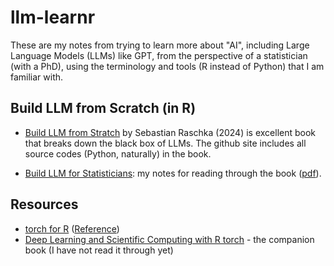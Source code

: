 # llm-learnr

These are my notes from trying to learn more about "AI", including Large Language Models (LLMs) like GPT, from the perspective of a statistician (with a PhD), using the terminology and tools (R instead of Python) that I am familiar with.

## Build LLM from Scratch (in R)

- [Build LLM from Stratch](https://github.com/rasbt/LLMs-from-scratch) by Sebastian Raschka (2024) is excellent book that breaks down the black box of
  LLMs. The github site includes all source codes (Python, naturally) in the book.
  
- [Build LLM for Statisticians](./build-llm/learnllm.md): my notes for reading through the book ([pdf](./build_llm/buildllm.pdf)).
  

## Resources

- [torch for R](https://torch.mlverse.org) ([Reference](https://torch.mlverse.org/docs/reference/))
- [Deep Learning and Scientific Computing with R torch](https://skeydan.github.io/Deep-Learning-and-Scientific-Computing-with-R-torch/) - the companion book (I have not read it through yet)

